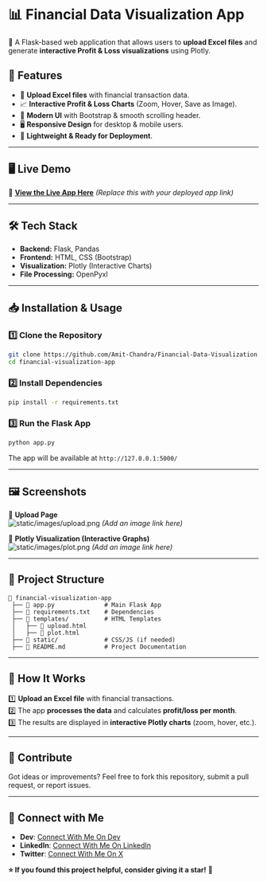 # 📊 Financial Data Visualization App

🚀 A Flask-based web application that allows users to **upload Excel files** and generate **interactive Profit & Loss visualizations** using Plotly.

## 🌟 Features
- 📂 **Upload Excel files** with financial transaction data.
- 📈 **Interactive Profit & Loss Charts** (Zoom, Hover, Save as Image).
- 🎨 **Modern UI** with Bootstrap & smooth scrolling header.
- 🖥️ **Responsive Design** for desktop & mobile users.
- 🚀 **Lightweight & Ready for Deployment**.

---

## 🖥️ Live Demo
🔗 [**View the Live App Here**](#) *(Replace this with your deployed app link)*  

---

## 🛠️ Tech Stack
- **Backend:** Flask, Pandas  
- **Frontend:** HTML, CSS (Bootstrap)  
- **Visualization:** Plotly (Interactive Charts)  
- **File Processing:** OpenPyxl  

---

## 📥 Installation & Usage

### 1️⃣ Clone the Repository
```bash
git clone https://github.com/Amit-Chandra/Financial-Data-Visualization.git
cd financial-visualization-app
```

### 2️⃣ Install Dependencies
```bash
pip install -r requirements.txt
```

### 3️⃣ Run the Flask App
```bash
python app.py
```
The app will be available at `http://127.0.0.1:5000/`

---

## 🖼️ Screenshots
📌 **Upload Page**  
![static/images/upload.png](#) *(Add an image link here)*  

📌 **Plotly Visualization (Interactive Graphs)**  
![static/images/plot.png](#) *(Add an image link here)*  

---

## 📜 Project Structure
```
📂 financial-visualization-app
 ├── 📜 app.py              # Main Flask App
 ├── 📜 requirements.txt    # Dependencies
 ├── 📂 templates/          # HTML Templates
 │   ├── 📜 upload.html
 │   ├── 📜 plot.html
 ├── 📂 static/             # CSS/JS (if needed)
 ├── 📜 README.md           # Project Documentation
```

---

## 🎯 How It Works
1️⃣ **Upload an Excel file** with financial transactions.  
2️⃣ The app **processes the data** and calculates **profit/loss per month**.  
3️⃣ The results are displayed in **interactive Plotly charts** (zoom, hover, etc.).  

---

## 📢 Contribute
Got ideas or improvements? Feel free to fork this repository, submit a pull request, or report issues.  

---

## 🔗 Connect with Me
- **Dev**: [Connect With Me On Dev](https://dev.to/amitchandra/)
- **LinkedIn**: [Connect With Me On LinkedIn](https://www.linkedin.com/in/connect-amit-chandra/)
- **Twitter**: [Connect With Me On X](https://x.com/CodeByAmit)

**⭐ If you found this project helpful, consider giving it a star!** 🌟
```

